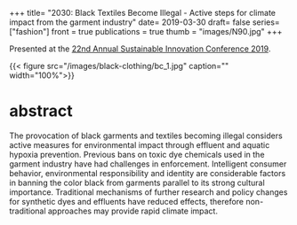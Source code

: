 +++
title= "2030: Black Textiles Become Illegal - Active steps for climate impact from the garment industry"
date= 2019-03-30
draft= false
series= ["fashion"]
front = true
publications = true
thumb = "images/N90.jpg"
+++

Presented at the [22nd Annual Sustainable Innovation Conference 2019](https://cfsd.org.uk/events/sustainable-innovation-2019/).

{{< figure src="/images/black-clothing/bc_1.jpg" caption="" width="100%">}}

# abstract

The provocation of black garments and textiles becoming illegal considers active measures for environmental impact through effluent and aquatic hypoxia prevention. Previous bans on toxic dye chemicals used in the garment industry have had challenges in enforcement. Intelligent consumer behavior, environmental responsibility and identity are considerable factors in banning the color black from garments parallel to its strong cultural importance. Traditional mechanisms of further research and policy changes for synthetic dyes and effluents have reduced effects, therefore non-traditional approaches may provide rapid climate impact. 
